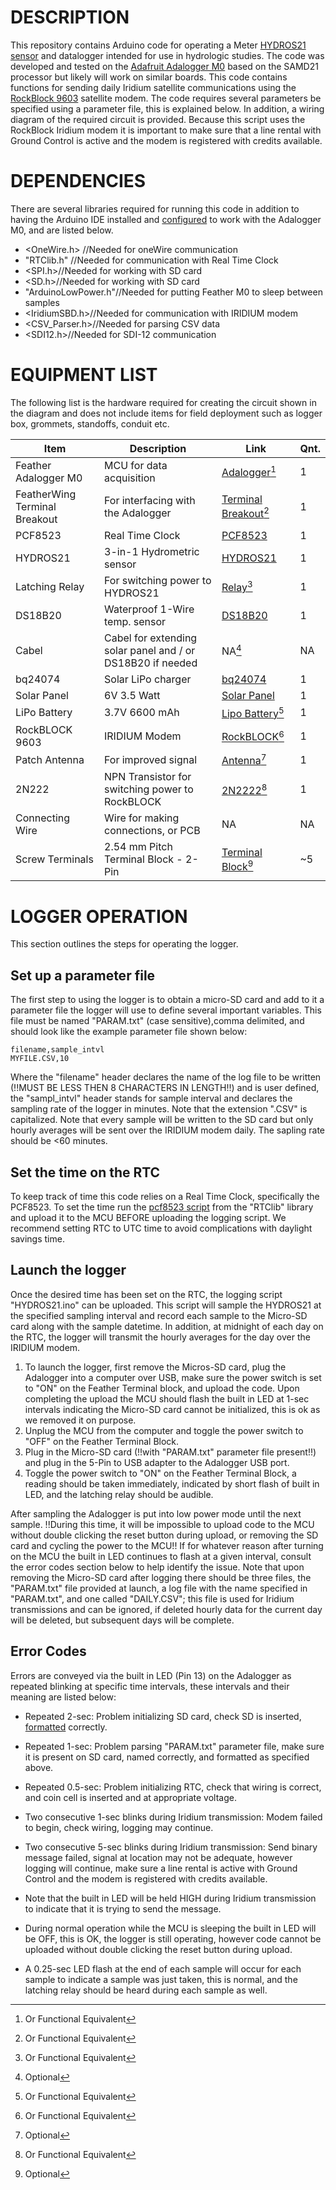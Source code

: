 # DESCRIPTION
This repository contains Arduino code for operating a Meter [HYDROS21 sensor](https://www.metergroup.com/en/meter-environment/products/hydros-21-water-level-sensor-conductivity-temperature-depth) and datalogger intended for use in hydrologic studies. The code was developed and tested on the [Adafruit Adalogger M0](https://www.adafruit.com/product/2796) based on the SAMD21 processor but likely will work on similar boards. This code contains functions for sending daily Iridium satellite communications using the [RockBlock 9603](https://www.iridium.com/products/rock-seven-rockblock-9603/) satellite modem. The code requires several parameters be specified using a parameter file, this is explained below. In addition, a wiring diagram of the required circuit is provided. Because this script uses the RockBlock Iridium modem it is important to make sure that a line rental with Ground Control is active and the modem is registered with credits available.  

# DEPENDENCIES 
There are several libraries required for running this code in addition to having the Arduino IDE installed and [configured](https://learn.adafruit.com/adafruit-feather-m0-adalogger/setup) to work with the Adalogger M0, and are listed below.

- <OneWire.h> //Needed for oneWire communication 
- "RTClib.h" //Needed for communication with Real Time Clock
- <SPI.h>//Needed for working with SD card
- <SD.h>//Needed for working with SD card
- "ArduinoLowPower.h"//Needed for putting Feather M0 to sleep between samples
- <IridiumSBD.h>//Needed for communication with IRIDIUM modem 
- <CSV_Parser.h>//Needed for parsing CSV data
- <SDI12.h>//Needed for SDI-12 communication

# EQUIPMENT LIST
The following list is the hardware required for creating the circuit shown in the diagram and does not include items for field deployment such as logger box, grommets, standoffs, conduit etc.


| Item | Description | Link | Qnt. |
| -------- | -------- | -------- | -------- |
| Feather Adalogger M0 | MCU for data acquisition | [Adalogger](https://www.adafruit.com/product/2796)[^2] | 1 |
| FeatherWing Terminal Breakout | For interfacing with the Adalogger | [Terminal Breakout](https://www.adafruit.com/product/2926)[^2] | 1 |
| PCF8523 | Real Time Clock | [PCF8523](https://www.adafruit.com/product/3295) | 1 |
| HYDROS21 | 3-in-1 Hydrometric sensor | [HYDROS21](https://www.metergroup.com/en/meter-environment/products/hydros-21-water-level-sensor-conductivity-temperature-depth) | 1 |
| Latching Relay | For switching power to HYDROS21 | [Relay](https://www.adafruit.com/product/2923)[^2] | 1 |
| DS18B20 | Waterproof 1-Wire temp. sensor | [DS18B20](https://www.adafruit.com/product/381) | 1 |
| Cabel | Cabel for extending solar panel and / or  DS18B20 if needed | NA[^1] | NA |
| bq24074 | Solar LiPo charger | [bq24074](https://www.adafruit.com/product/4755) | 1 | 
| Solar Panel | 6V 3.5 Watt | [Solar Panel](https://www.adafruit.com/product/500) | 1 |
| LiPo Battery | 3.7V 6600 mAh | [Lipo Battery](https://www.adafruit.com/product/353)[^2] | 1 |
| RockBLOCK 9603 | IRIDIUM Modem | [RockBLOCK](https://www.iridium.com/products/rock-seven-rockblock-9603/)[^2] | 1 |
| Patch Antenna | For improved signal | [Antenna](https://www.sparkfun.com/products/14580)[^1] | 1 |
| 2N222 | NPN Transistor for switching power to RockBLOCK | [2N2222](https://www.adafruit.com/product/756)[^2] | 1 | 
| Connecting Wire | Wire for making connections, or PCB | NA | NA |
| Screw Terminals | 2.54 mm Pitch Terminal Block - 2-Pin | [Terminal Block](https://www.adafruit.com/product/2138)[^1] | ~5 |

[^1]: Optional 
[^2]: Or Functional Equivalent


# LOGGER OPERATION
This section outlines the steps for operating the logger.

## Set up a parameter file
The first step to using the logger is to obtain a micro-SD card and add to it a parameter file the logger will use to define several important variables. This file must be named "PARAM.txt" (case sensitive),comma delimited, and should look like the example parameter file shown below:

```
filename,sample_intvl
MYFILE.CSV,10
```

Where the "filename" header declares the name of the log file to be written (!!MUST BE LESS THEN 8 CHARACTERS IN LENGTH!!) and is user defined, the "sampl_intvl" header stands for sample interval and declares the sampling rate of the logger in minutes. Note that the extension ".CSV" is capitalized. Note that every sample will be written to the SD card but only hourly averages will be sent over the IRIDIUM modem daily. The sapling rate should be <60 minutes.

## Set the time on the RTC
To keep track of time this code relies on a Real Time Clock, specifically the PCF8523. To set the time run the [pcf8523 script](https://learn.adafruit.com/adafruit-pcf8523-real-time-clock/rtc-with-arduino) from the "RTClib" library and upload it to the MCU BEFORE uploading the logging script. We recommend setting RTC to UTC time to avoid complications with daylight savings time. 

## Launch the logger
Once the desired time has been set on the RTC, the logging script "HYDROS21.ino" can be uploaded. This script will sample the HYDROS21 at the specified sampling interval and record each sample to the Micro-SD card along with the sample datetime. In addition, at midnight of each day on the RTC, the logger will transmit the hourly averages for the day over the IRIDIUM modem. 

1. To launch the logger, first remove the Micros-SD card, plug the Adalogger into a computer over USB, make sure the power switch is set to "ON" on the Feather Terminal block, and upload the code. Upon completing the upload the MCU should flash the built in LED at 1-sec intervals indicating the Micro-SD card cannot be initialized, this is ok as we removed it on purpose.
2. Unplug the MCU from the computer and toggle the power switch to "OFF" on the Feather Terminal Block.
3. Plug in the Micro-SD card (!!with "PARAM.txt" parameter file present!!) and plug in the 5-Pin to USB adapter to the Adalogger USB port.
4. Toggle the power switch to "ON" on the Feather Terminal Block, a reading should be taken immediately, indicated by short flash of built in LED, and the latching relay should be audible. 

After sampling the Adalogger is put into low power mode until the next sample. !!During this time, it will be impossible to upload code to the MCU without double clicking the reset button during upload, or removing the SD card and cycling the power to the MCU!! If for whatever reason after turning on the MCU the built in LED continues to flash at a given interval, consult the error codes section below to help identify the issue. Note that upon removing the Micro-SD card after logging there should be three files, the "PARAM.txt" file provided at launch, a log file with the name specified in "PARAM.txt", and one called "DAILY.CSV"; this file is used for Iridium transmissions and can be ignored, if deleted hourly data for the current day will be deleted, but subsequent days will be complete. 


## Error Codes
Errors are conveyed via the built in LED (Pin 13) on the Adalogger as repeated blinking at specific time intervals, these intervals and their meaning are listed below:

- Repeated 2-sec: Problem initializing SD card, check SD is inserted, [formatted](https://www.arduino.cc/reference/en/libraries/sd/) correctly. 
- Repeated 1-sec: Problem parsing "PARAM.txt" parameter file, make sure it is present on SD card, named correctly, and formatted as specified above. 
- Repeated 0.5-sec: Problem initializing RTC, check that wiring is correct, and coin cell is inserted and at appropriate voltage. 
- Two consecutive 1-sec blinks during Iridium transmission: Modem failed to begin, check wiring, logging may continue.  
- Two consecutive 5-sec blinks during Iridium transmission: Send binary message failed, signal at location may not be adequate, however logging will continue, make sure a line rental is active with Ground Control and the modem is registered with credits available.  

- Note that the built in LED will be held HIGH during Iridium transmission to indicate that it is trying to send the message. 
- During normal operation while the MCU is sleeping the built in LED will be OFF, this is OK, the logger is still operating, however code cannot be uploaded without double clicking the reset button during upload.
- A 0.25-sec LED flash at the end of each sample will occur for each sample to indicate a sample was just taken, this is normal, and the latching relay should be heard during each sample as well.  

